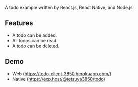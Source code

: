 A todo example written by React.js, React Native, and Node.js

## Features

- A todo can be added.
- All todos can be read.
- A todo can be deleted.

## Demo

- Web (https://todo-client-3850.herokuapp.com/)
- Native (https://exp.host/@tetsuya3850/todo)
